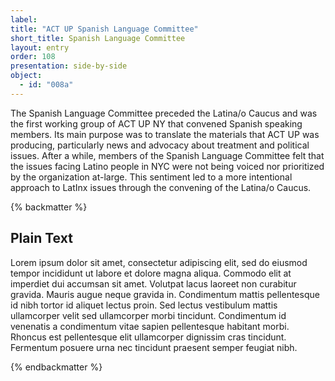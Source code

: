 ```yaml
---
label: 
title: "ACT UP Spanish Language Committee"
short_title: Spanish Language Committee
layout: entry
order: 108
presentation: side-by-side
object:
  - id: "008a"
---
```


The Spanish Language Committee preceded the Latina/o Caucus and was the first working group of ACT UP NY that convened Spanish speaking members.  Its main purpose was to translate the materials that ACT UP was producing, particularly news and advocacy about treatment and political issues.  After a while, members of the Spanish Language Committee felt that the issues facing Latino people in NYC were not being voiced nor prioritized by the organization at-large.  This sentiment led to a more intentional approach to LatInx issues through the convening of the Latina/o Caucus.

{% backmatter %}

## Plain Text

Lorem ipsum dolor sit amet, consectetur adipiscing elit, sed do eiusmod tempor incididunt ut labore et dolore magna aliqua. Commodo elit at imperdiet dui accumsan sit amet. Volutpat lacus laoreet non curabitur gravida. Mauris augue neque gravida in. Condimentum mattis pellentesque id nibh tortor id aliquet lectus proin. Sed lectus vestibulum mattis ullamcorper velit sed ullamcorper morbi tincidunt. Condimentum id venenatis a condimentum vitae sapien pellentesque habitant morbi. Rhoncus est pellentesque elit ullamcorper dignissim cras tincidunt. Fermentum posuere urna nec tincidunt praesent semper feugiat nibh.

{% endbackmatter %}
